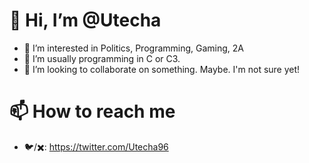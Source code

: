 # 👋 Hi, I’m @Utecha
- 👀 I’m interested in Politics, Programming, Gaming, 2A
- 🌱 I’m usually programming in C or C3.
- 💞️ I’m looking to collaborate on something. Maybe. I'm not sure yet!
  
# 📫 How to reach me
- 🐦/✖️: https://twitter.com/Utecha96

<!---
Utecha/Utecha is a ✨ special ✨ repository because its `README.md` (this file) appears on your GitHub profile.
You can click the Preview link to take a look at your changes.
--->
